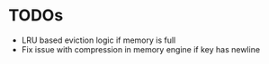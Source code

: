 # TODOs

- LRU based eviction logic if memory is full
- Fix issue with compression in memory engine if key has newline

